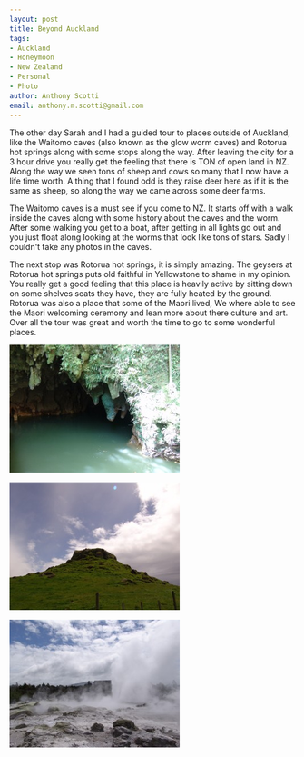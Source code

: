 ```yaml
--- 
layout: post
title: Beyond Auckland
tags: 
- Auckland
- Honeymoon
- New Zealand
- Personal
- Photo
author: Anthony Scotti
email: anthony.m.scotti@gmail.com
---
```

The other day Sarah and I had a guided tour to places outside of Auckland, like the Waitomo caves (also known as the glow worm caves) and Rotorua hot springs along with some stops along the way. After leaving the city for a 3 hour drive you really get the feeling that there is TON of open land in NZ. Along the way we seen tons of sheep and cows so many that I now have a life time worth. A thing that I found odd is they raise deer here as if it is the same as sheep, so along the way we came across some deer farms.

The Waitomo caves is a must see if you come to NZ. It starts off with a walk inside the caves along with some history about the caves and the worm. After some walking you get to a boat, after getting in all lights go out and you just float along looking at the worms that look like tons of stars. Sadly I couldn't take any photos in the caves. 

The next stop was Rotorua hot springs, it is simply amazing. The geysers at Rotorua hot springs puts old faithful in Yellowstone to shame in my opinion. You really get a good feeling that this place is heavily active by sitting down on some shelves seats they have, they are fully heated by the ground. Rotorua was also a place that some of the Maori lived, We where able to see the Maori welcoming ceremony and lean more about there culture and art. Over all the tour was great and worth the time to go to some wonderful places.


[![Waitomo caves](/images/photos/New_Zealand/DSC00175-300x225.jpg)](/images/photos/New_Zealand/DSC00175.jpg)

[![Country Side](/images/photos/New_Zealand/DSC00236-300x225.jpg)](/images/photos/New_Zealand/DSC00236.jpg)

[![Rotorua hot springs](/images/photos/New_Zealand/DSC00353-300x225.jpg)](/images/photos/New_Zealand/DSC00353.jpg)